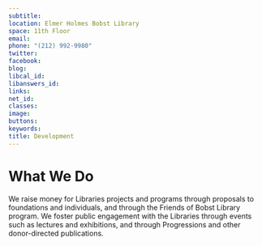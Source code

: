 ```yaml
---
subtitle: 
location: Elmer Holmes Bobst Library
space: 11th Floor
email: 
phone: "(212) 992-9980"
twitter: 
facebook: 
blog: 
libcal_id: 
libanswers_id: 
links: 
net_id: 
classes: 
image: 
buttons: 
keywords: 
title: Development
---
```


# What We Do

We raise money for Libraries projects and programs through proposals to foundations and individuals, and through the Friends of Bobst Library program. We foster public engagement with the Libraries through events such as lectures and exhibitions, and through Progressions and other donor-directed publications.